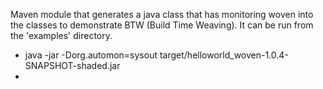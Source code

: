 Maven module that generates a java class that has monitoring woven into the classes to demonstrate BTW (Build Time Weaving).  It can be run from the 'examples' directory.
- java -jar -Dorg.automon=sysout  target/helloworld_woven-1.0.4-SNAPSHOT-shaded.jar
- 